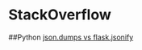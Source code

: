 ﻿# StackOverflow
##Python
[json.dumps vs flask.jsonify](http://stackoverflow.com/questions/7907596/json-dumps-vs-flask-jsonify?newreg=0b3915d9f84f40db9f7fc09f3d0d6447)




